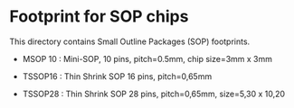 Footprint for SOP chips
=======================

  This directory contains Small Outline Packages (SOP) footprints.

 * MSOP 10 : Mini-SOP, 10 pins, pitch=0.5mm, chip size=3mm x 3mm

 * TSSOP16 : Thin Shrink SOP 16 pins, pitch=0,65mm
 * TSSOP28 : Thin Shrink SOP 28 pins, pitch=0,65mm, size=5,30 x 10,20

